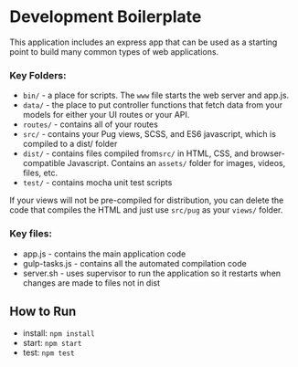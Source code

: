 # Development Boilerplate
This application includes an express app that can be used as a starting point to build many common types of web applications. 

### Key Folders:

- `bin/` - a place for scripts. The `www` file starts the web server and app.js.
- `data/` - the place to put controller functions that fetch data from your models for either your UI routes or your API. 
- `routes/` - contains all of your routes
- `src/` - contains your Pug views, SCSS, and ES6 javascript, which is compiled to a dist/ folder 
- `dist/` - contains files compiled from`src/` in HTML, CSS, and browser-compatible Javascript. Contains an `assets/` folder for images, videos, files, etc.  
- `test/` - contains mocha unit test scripts

If your views will not be pre-compiled for distribution, you can delete the code that compiles the HTML and just use `src/pug` as your `views/` folder.

### Key files: 

- app.js - contains the main application code
- gulp-tasks.js - contains all the automated compilation code
- server.sh - uses supervisor to run the application so it restarts when changes are made to files not in dist

## How to Run

- install: `npm install`
- start: `npm start`
- test: `npm test`